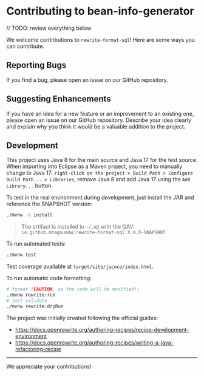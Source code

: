 # Contributing to bean-info-generator

// TODO: review everything below 

We welcome contributions to `rewrite-format-sql`! Here are some ways you can contribute.

## Reporting Bugs

If you find a bug, please open an issue on our GitHub repository.

## Suggesting Enhancements

If you have an idea for a new feature or an improvement to an existing one, please open an issue on our GitHub repository. Describe your idea clearly and explain why you think it would be a valuable addition to the project.

## Development

This project uses Java 8 for the main source and Java 17 for the test source. When importing into Eclipse as a Maven project, you need to manually change to Java 17: `right-click on the project > Build Path > Configure Build Path... > Libraries`, remove Java 8 and add Java 17 using the `Add Library...` button.

To test in the real environment during development, just install the JAR and reference the SNAPSHOT version:

```bash
./mvnw -V install
```

> The artifact is installed in `~/.m2` with the GAV: `io.github.mhagnumdw:rewrite-format-sql:X.X.X-SNAPSHOT`

To run automated tests:

```bash
./mvnw test
```

Test coverage available at `target/site/jacoco/index.html`.

To run automatic code formatting:

```bash
# format (CAUTION, as the code will be modified!)
./mvnw rewrite:run
# just validate
./mvnw rewrite:dryRun
```

The project was initially created following the official guides:

- <https://docs.openrewrite.org/authoring-recipes/recipe-development-environment>
- <https://docs.openrewrite.org/authoring-recipes/writing-a-java-refactoring-recipe>

---

We appreciate your contributions!
